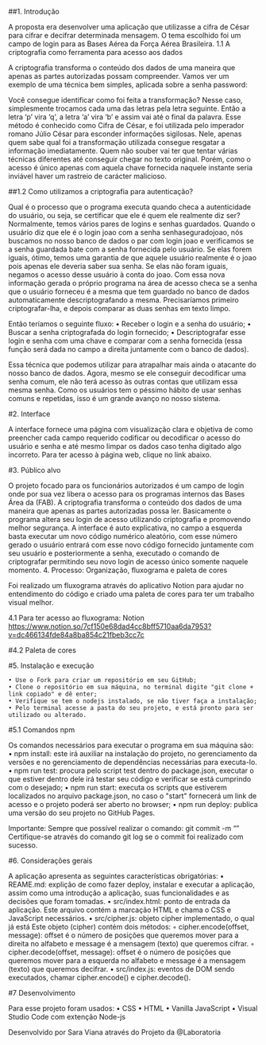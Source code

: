 

##1. Introdução

A proposta era desenvolver uma aplicação que utilizasse a cifra de César para 
cifrar e decifrar determinada mensagem.
O tema escolhido foi um campo de login para as Bases Aérea da Força Aérea Brasileira. 
1.1 A criptografia como ferramenta para acesso aos dados

A criptografia transforma o conteúdo dos dados de uma maneira que apenas as partes autorizadas 
possam compreender.
Vamos ver um exemplo de uma técnica bem simples, aplicada sobre a senha password:

Você consegue identificar como foi feita a transformação? Nesse caso, simplesmente trocamos cada 
uma das letras pela letra seguinte. Então a letra ‘p’ vira ‘q’, a letra ‘a’ vira ‘b’ e assim vai 
até o final da palavra. Esse método é conhecido como Cifra de César, e foi utilizada pelo imperador
romano Júlio César para esconder informações sigilosas. Nele, apenas quem sabe qual foi a 
transformação utilizada consegue resgatar a informação imediatamente. Quem não souber vai ter que 
tentar várias técnicas diferentes até conseguir chegar no texto original. Porém, como o acesso é 
único apenas com aquela chave fornecida naquele instante seria inviável haver um rastreio de 
carácter malicioso.

##1.2 Como utilizamos a criptografia para autenticação?

Qual é o processo que o programa executa quando checa a autenticidade do usuário, ou seja, se 
certificar que ele é quem ele realmente diz ser?
Normalmente, temos vários pares de logins e senhas guardados. Quando o usuário diz que ele é o 
login joao com a senha senhaseguradojoao, nós buscamos no nosso banco de dados o par com login 
joao e verificamos se a senha guardada bate com a senha fornecida pelo usuário.
Se elas forem iguais, ótimo, temos uma garantia de que aquele usuário realmente é o joao pois 
apenas ele deveria saber sua senha. Se elas não foram iguais, negamos o acesso desse usuário à 
conta do joao.
Com essa nova informação gerada o próprio programa na área de acesso checa se a senha que o 
usuário forneceu é a mesma que tem guardado no banco de dados automaticamente descriptografando 
a mesma.
Precisaríamos primeiro criptografar-lha, e depois comparar as duas senhas em texto limpo.

Então teríamos o seguinte fluxo:
    • Receber o login e a senha do usuário;
    • Buscar a senha criptografada do login fornecido;
    • Descriptografar esse login e senha com uma chave e comparar com a senha fornecida 
    (essa função será dada no campo a direita juntamente com o banco de dados).
    
Essa técnica que podemos utilizar para atrapalhar mais ainda o atacante do nosso banco de dados. 
Agora, mesmo se ele conseguir decodificar uma senha comum, ele não terá acesso às outras contas 
que utilizam essa mesma senha. Como os usuários tem o péssimo hábito de usar senhas comuns
e repetidas, isso é um grande avanço no nosso sistema.

#2. Interface

A interface fornece uma página com visualização clara e objetiva de como preencher cada campo 
requerido codificar ou decodificar o acesso do usuário e senha e até mesmo limpar os dados caso 
tenha digitado algo incorreto. 
Para ter acesso à página web, clique no link abaixo. 

#3. Público alvo

O projeto focado para os funcionários autorizados é um campo de login onde por sua vez libera o 
acesso para os programas internos das Bases Área da (FAB).
A criptografia transforma o conteúdo dos dados de uma maneira que apenas as partes autorizadas 
possa ler.
Basicamente o programa altera seu login de acesso utilizando criptografia e promovendo melhor 
segurança. A interface é auto explicativa, no campo a esquerda basta executar um novo código 
numérico aleatório, com esse número gerado o usuário entrará com esse novo código fornecido juntamente
com seu usuário e posteriormente a senha, executado o comando de criptografar permitindo seu novo login
de acesso único somente naquele momento. 
4. Processo: Organização, fluxograma e paleta de cores

Foi realizado um fluxograma através do aplicativo Notion para ajudar no entendimento do código e criado
uma paleta de cores para ter um trabalho visual melhor.

4.1 Para ter acesso ao fluxograma: Notion 
https://www.notion.so/7cf150e68dad4cc8bff5710aa6da7953?v=dc466134fde84a8ba854c21fbeb3cc7c

#4.2 Paleta de cores







#5. Instalação e execução

    • Use o Fork para criar um repositório em seu GitHub;
    • Clone o repositório em sua máquina, no terminal digite "git clone + link copiado" e dê enter;
    • Verifique se tem o nodejs instalado, se não tiver faça a instalação;  
    • Pelo terminal acesse a pasta do seu projeto, e está pronto para ser utilizado ou alterado.
      
#5.1 Comandos npm

Os comandos necessários para executar o programa em sua máquina são:
    • npm install: este irá auxiliar na instalação do projeto, no gerenciamento da versões e no gerenciamento de dependências necessárias para executa-lo.
    • npm run test: procura pelo script test dentro do package.json, executar o que estiver dentro dele irá testar seu código e verificar se está cumprindo com o desejado; 
    • npm run start: executa os scripts que estiverem localizados no arquivo package.json, no caso o "start" fornecerá um link de acesso e o projeto poderá ser aberto no browser;
    • npm run deploy: publica uma versão do seu projeto no GitHub Pages.
      
Importante: Sempre que possível realizar o comando: git commit -m “” 
Certifique-se através do comando git log se o commit foi realizado com sucesso.

#6. Considerações gerais

A aplicação apresenta as seguintes características obrigatórias:
    • REAME.md: explição de como fazer deploy, instalar e executar a aplicação, assim como uma introdução a aplicação, suas funcionalidades e as decisões que foram tomadas. 
    • src/index.html: ponto de entrada da aplicação. Este arquivo contém a marcação HTML e chama o CSS e JavaScript necessários. 
    • src/cipher.js: objeto cipher implementado, o qual já está Este objeto (cipher) contém dois métodos: 
        ◦ cipher.encode(offset, message): offset é o número de posições que queremos mover para a direita no alfabeto e message é a mensagem (texto) que queremos cifrar. 
        ◦ cipher.decode(offset, message): offset é o número de posições que queremos mover para a esquerda no alfabeto e message é a mensagem (texto) que queremos decifrar. 
    • src/index.js: eventos de DOM sendo executados, chamar cipher.encode() e cipher.decode(). 
    
#7 Desenvolvimento

Para esse projeto foram usados:
    • CSS 
    • HTML 
    • Vanilla JavaScript
    • Visual Studio Code com extenção Node-js
    
Desenvolvido por Sara Viana através do Projeto da @Laboratoria

